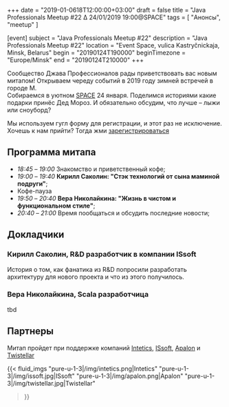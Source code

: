 +++
date = "2019-01-0618T12:00:00+03:00"
draft = false
title = "Java Professionals Meetup #22 ∆ 24/01/2019 19:00@SPACE"
tags = [
    "Анонсы", "meetup"
]

[event]
subject = "Java Professionals Meetup #22"
description = "Java Professionals Meetup #22"
location = "Event Space, vulica Kastryčnickaja, Minsk, Belarus"
begin = "20190124T190000"
beginTimezone = "Europe/Minsk"
end = "20190124T210000"
+++

Сообщество Джава Профессионалов рады приветствовать вас новым митапом! Открываем череду событий в 2019 году зимней встречей в городе М.  
Собираемся в уютном [SPACE](http://eventspace.by) 24 января. Поделимся историями какие подарки принёс Дед Мороз. И обязательно обсудим, что лучше – лыжи или сноуборд?

Мы используем гугл форму для регистрации, и этот раз не исключение. Хочешь к нам прийти? Тогда жми [зарегистрироваться](https://bit.ly/jprof_reg_22)

<!--more-->

## Программа митапа
* _18:45_ – _19:00_ Знакомство и приветственный кофе;
* _19:00_ – _19:40_ **Кирилл Саколин: "Стэк технологий от сына маминой подруги"**;
* Кофе-пауза
* _19:50_ – _20:40_ **Вера Николайкина: "Жизнь в чистом и функциональном стиле"**;
* _20:40_ – _21:00_ Время пообщаться и обсудить последние новости;

## Докладчики

### Кирилл Саколин, R&D разработчик в компании ISsoft

История о том, как фанатика из R&D попросили разработать архитектуру для нового проекта и что из этого получилось.

### Вера Николайкина, Scala разработчица 

tbd 

## Партнеры

Митап пройдет при поддержке компаний [Intetics](http://intetics.com), [ISsoft](http://www.issoft.by), [Apalon](https://www.apalon.com/) и [Twistellar](http://twistellar.com/)

{{< fluid_imgs
  "pure-u-1-3|/img/intetics.png|Intetics"
  "pure-u-1-3|/img/issoft.jpg|ISsoft"
  "pure-u-1-3|/img/apalon.png|Apalon"
  "pure-u-1-3|/img/twistellar.jpg|Twistellar"
>}}
